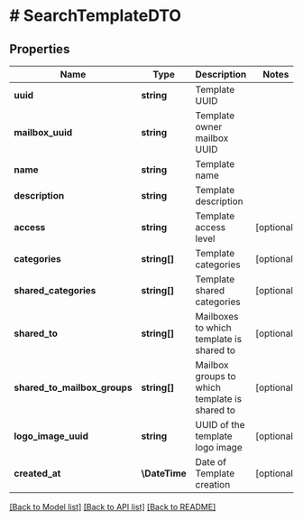 # # SearchTemplateDTO

## Properties

Name | Type | Description | Notes
------------ | ------------- | ------------- | -------------
**uuid** | **string** | Template UUID |
**mailbox_uuid** | **string** | Template owner mailbox UUID |
**name** | **string** | Template name |
**description** | **string** | Template description |
**access** | **string** | Template access level | [optional]
**categories** | **string[]** | Template categories | [optional]
**shared_categories** | **string[]** | Template shared categories | [optional]
**shared_to** | **string[]** | Mailboxes to which template is shared to | [optional]
**shared_to_mailbox_groups** | **string[]** | Mailbox groups to which template is shared to | [optional]
**logo_image_uuid** | **string** | UUID of the template logo image | [optional]
**created_at** | **\DateTime** | Date of Template creation | [optional]

[[Back to Model list]](../../README.md#models) [[Back to API list]](../../README.md#endpoints) [[Back to README]](../../README.md)
